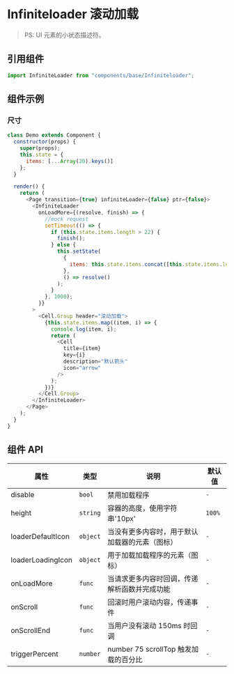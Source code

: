 # Infiniteloader 滚动加载

> PS: UI 元素的小状态描述符。

## 引用组件

```js
import InfiniteLoader from "components/base/Infiniteloader";
```

## 组件示例

### 尺寸

<!--DemoStart-->

```js
class Demo extends Component {
  constructor(props) {
    super(props);
    this.state = {
      items: [...Array(20).keys()]
    };
  }

  render() {
    return (
      <Page transition={true} infiniteLoader={false} ptr={false}>
        <InfiniteLoader
          onLoadMore={(resolve, finish) => {
            //mock request
            setTimeout(() => {
              if (this.state.items.length > 22) {
                finish();
              } else {
                this.setState(
                  {
                    items: this.state.items.concat([this.state.items.length])
                  },
                  () => resolve()
                );
              }
            }, 1000);
          }}
        >
          <Cell.Group header="滚动加载">
            {this.state.items.map((item, i) => {
              console.log(item, i);
              return (
                <Cell
                  title={item}
                  key={i}
                  description="默认箭头"
                  icon="arrow"
                />
              );
            })}
          </Cell.Group>
        </InfiniteLoader>
      </Page>
    );
  }
}
```

<!--End-->

## 组件 API

| 属性              | 类型     | 说明                                           | 默认值 |
| ----------------- | -------- | ---------------------------------------------- | ------ |
| disable           | `bool`   | 禁用加载程序                                   | `-`    |
| height            | `string` | 容器的高度，使用字符串'10px'                   | `100%` |
| loaderDefaultIcon | `object` | 当没有更多内容时，用于默认加载器的元素（图标） | `-`    |
| loaderLoadingIcon | `object` | 用于加载加载程序的元素（图标）                 | `-`    |
| onLoadMore        | `func`   | 当请求更多内容时回调，传递解析函数并完成功能   | `-`    |
| onScroll          | `func`   | 回滚时用户滚动内容，传递事件                   | `-`    |
| onScrollEnd       | `func`   | 当用户没有滚动 150ms 时回调                    | `-`    |
| triggerPercent    | `number` | number 75 scrollTop 触发加载的百分比           | `-`    |
